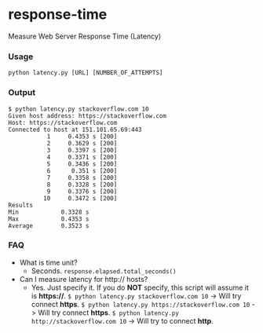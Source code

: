 # response-time
Measure Web Server Response Time (Latency)

### Usage
`python latency.py [URL] [NUMBER_OF_ATTEMPTS]`

### Output
```
$ python latency.py stackoverflow.com 10
Given host address: https://stackoverflow.com
Host: https://stackoverflow.com
Connected to host at 151.101.65.69:443
           1     0.4353 s [200]
           2     0.3629 s [200]
           3     0.3397 s [200]
           4     0.3371 s [200]
           5     0.3436 s [200]
           6      0.351 s [200]
           7     0.3358 s [200]
           8     0.3328 s [200]
           9     0.3376 s [200]
          10     0.3472 s [200]
Results
Min            0.3328 s
Max            0.4353 s
Average        0.3523 s
```

### FAQ
- What is time unit?
  - Seconds. `response.elapsed.total_seconds()` 
- Can I measure latency for http:// hosts?
  - Yes. Just specify it. If you do **NOT** specify, this script will assume it is **https://**.
  ```$ python latency.py stackoverflow.com 10``` -> Will try connect **https**.
  ```$ python latency.py https://stackoverflow.com 10``` -> Will try connect **https**.
  ```$ python latency.py http://stackoverflow.com 10``` -> Will try to connect **http**.

  